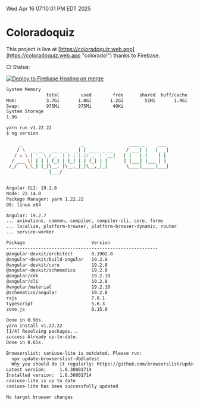 Wed Apr 16 07:10:01 PM EDT 2025

# Coloradoquiz


This project is live at [https://coloradoquiz.web.app](https://coloradoquiz.web.app "colorado!") thanks to Firebase.

CI Status: 

[![Deploy to Firebase Hosting on merge](https://github.com/teamkushal/coloradoquiz/actions/workflows/firebase-hosting-merge.yml/badge.svg)](https://github.com/teamkushal/coloradoquiz/actions/workflows/firebase-hosting-merge.yml)

```bash
System Memory
               total        used        free      shared  buff/cache   available
Mem:           3.7Gi       1.0Gi       1.2Gi        51Mi       1.9Gi       2.7Gi
Swap:          975Mi       975Mi        40Ki
System Storage
1.9G	.
```
```bash
yarn run v1.22.22
$ ng version

     _                      _                 ____ _     ___
    / \   _ __   __ _ _   _| | __ _ _ __     / ___| |   |_ _|
   / △ \ | '_ \ / _` | | | | |/ _` | '__|   | |   | |    | |
  / ___ \| | | | (_| | |_| | | (_| | |      | |___| |___ | |
 /_/   \_\_| |_|\__, |\__,_|_|\__,_|_|       \____|_____|___|
                |___/
    

Angular CLI: 19.2.8
Node: 22.14.0
Package Manager: yarn 1.22.22
OS: linux x64

Angular: 19.2.7
... animations, common, compiler, compiler-cli, core, forms
... localize, platform-browser, platform-browser-dynamic, router
... service-worker

Package                         Version
---------------------------------------------------------
@angular-devkit/architect       0.1902.8
@angular-devkit/build-angular   19.2.8
@angular-devkit/core            19.2.8
@angular-devkit/schematics      19.2.8
@angular/cdk                    19.2.10
@angular/cli                    19.2.8
@angular/material               19.2.10
@schematics/angular             19.2.8
rxjs                            7.8.1
typescript                      5.6.3
zone.js                         0.15.0
    
Done in 0.90s.
yarn install v1.22.22
[1/4] Resolving packages...
success Already up-to-date.
Done in 0.65s.
```
```bash
Browserslist: caniuse-lite is outdated. Please run:
  npx update-browserslist-db@latest
  Why you should do it regularly: https://github.com/browserslist/update-db#readme
Latest version:     1.0.30001714
Installed version:  1.0.30001714
caniuse-lite is up to date
caniuse-lite has been successfully updated

No target browser changes
```
```bash
